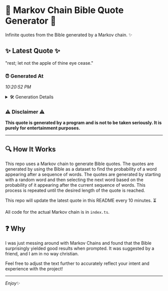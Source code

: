 # 📖 Markov Chain Bible Quote Generator 📖

Infinite quotes from the Bible generated by a Markov chain. ✨

## ✨ Latest Quote ✨
"rest; let not the apple of thine eye cease."

### ⏰ Generated At
*10:20:52 PM*

<details>
    <summary>🛠️ Generation Details</summary>
    <p>
        <strong>🌱 Seed:</strong> rest;<br>
        <strong>🔄 Iterations:</strong> 8<br>
        <strong>📜 Context History:</strong><br>[ rest; ]: let<br>[ rest;, let ]: not<br>[ rest;, let, not ]: the<br>[ rest;, let, not, the ]: apple<br>[ rest;, let, not, the, apple ]: of<br>[ rest;, let, not, the, apple, of ]: thine<br>[ let, not, the, apple, of, thine ]: eye<br>[ not, the, apple, of, thine, eye ]: cease.<br>
    </p>
</details>

### ⚠️ Disclaimer ⚠️
**This quote is generated by a program and is not to be taken seriously. It is purely for entertainment purposes.**

---

## 🔍 How It Works

This repo uses a Markov chain to generate Bible quotes. The quotes are generated by using the Bible as a dataset to find the probability of a word appearing after a sequence of words. The quotes are generated by starting with a random word and then selecting the next word based on the probability of it appearing after the current sequence of words. This process is repeated until the desired length of the quote is reached.

This repo will update the latest quote in this README every 10 minutes. ⏳

All code for the actual Markov chain is in `index.ts`.

## ❓ Why

I was just messing around with Markov Chains and found that the Bible surprisingly yielded good results when prompted. 
It was suggested by a friend, and I am in no way christian.

Feel free to adjust the text further to accurately reflect your intent and experience with the project!

---

*Enjoy*✨
